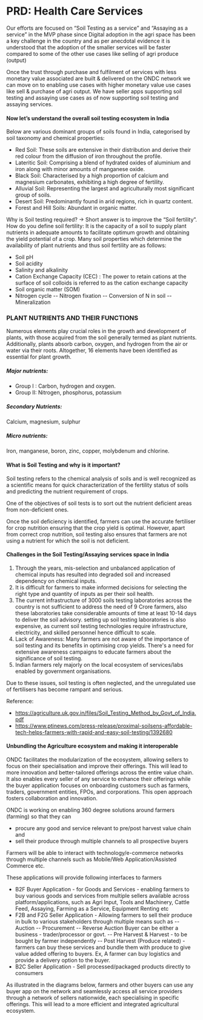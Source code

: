 # PRD: Health Care Services

Our efforts are focused on “Soil Testing as a service” and “Assaying as a service” in the MVP phase since
Digital adoption in the agri space has been a key challenge in the country and as per anecdotal evidence it is understood that the adoption of the smaller services will be faster compared to some of the other use cases like selling of agri produce (output)

Once the trust through purchase and fulfilment of services with less monetary value associated are built & delivered on the ONDC network we can move on to enabling use cases with higher monetary value use cases like sell & purchase of agri output.
We have seller apps supporting soil testing and assaying use cases as of now supporting soil testing and assaying services.

#### Now let’s understand the overall soil testing ecosystem in India

Below are various dominant groups of soils found in India, categorised by soil taxonomy and chemical properties:

- Red Soil: These soils are extensive in their distribution and derive their red colour from the diffusion of iron throughout the profile.
- Lateritic Soil: Comprising a blend of hydrated oxides of aluminium and iron along with minor amounts of manganese oxide.
- Black Soil: Characterised by a high proportion of calcium and magnesium carbonates, exhibiting a high degree of fertility.
- Alluvial Soil: Representing the largest and agriculturally most significant group of soils.
- Desert Soil: Predominantly found in arid regions, rich in quartz content.
- Forest and Hill Soils: Abundant in organic matter.

Why is Soil testing required? → Short answer is to improve the “Soil fertility”.
How do you define soil fertility: It is the capacity of a soil to supply plant nutrients in adequate amounts to facilitate optimum growth and obtaining the yield potential of a crop.
Many soil properties which determine the availability of plant nutrients and thus soil fertility are as follows:

- Soil pH
- Soil acidity
- Salinity and alkalinity
- Cation Exchange Capacity (CEC) : The power to retain cations at the surface of soil colloids is referred to as the cation exchange capacity
- Soil organic matter (SOM)
- Nitrogen cycle
  -- Nitrogen fixation
  -- Conversion of N in soil
  -- Mineralization

### PLANT NUTRIENTS AND THEIR FUNCTIONS

Numerous elements play crucial roles in the growth and development of plants, with those acquired from the soil generally termed as plant nutrients. Additionally, plants absorb carbon, oxygen, and hydrogen from the air or water via their roots. Altogether, 16 elements have been identified as essential for plant growth.

##### Major nutrients:

- Group I : Carbon, hydrogen and oxygen.
- Group II: Nitrogen, phosphorus, potassium

##### Secondary Nutrients:

Calcium, magnesium, sulphur

##### Micro nutrients:

Iron, manganese, boron, zinc, copper, molybdenum and chlorine.

#### What is Soil Testing and why is it important?

Soil testing refers to the chemical analysis of soils and is well recognized as a scientific means for quick characterization of the fertility status of soils and predicting the nutrient requirement of crops.

One of the objectives of soil tests is to sort out the nutrient deficient areas from non-deficient ones.

Once the soil deficiency is identified, farmers can use the accurate fertiliser for crop nutrition ensuring that the crop yield is optimal. However, apart from correct crop nutrition, soil testing also ensures that farmers are not using a nutrient for which the soil is not deficient.

#### Challenges in the Soil Testing/Assaying services space in India

1. Through the years, mis-selection and unbalanced application of chemical inputs has resulted into degraded soil and increased dependency on chemical inputs.
2. It is difficult for farmers to make informed decisions for selecting the right type and quantity of inputs as per their soil health.
3. The current infrastructure of 3000 soils testing laboratories across the country is not sufficient to address the need of 9 Crore farmers, also these laboratories take considerable amounts of time at least 10-14 days to deliver the soil advisory.
   setting up soil testing laboratories is also expensive, as current soil testing technologies require infrastructure, electricity, and skilled personnel hence difficult to scale.
4. Lack of Awareness: Many farmers are not aware of the importance of soil testing and its benefits in optimising crop yields. There's a need for extensive awareness campaigns to educate farmers about the significance of soil testing.
5. Indian farmers rely majorly on the local ecosystem of services/labs enabled by government organisations.

Due to these issues, soil testing is often neglected, and the unregulated use of fertilisers has become rampant and serious.

Reference:

- https://agriculture.uk.gov.in/files/Soil_Testing_Method_by_Govt_of_India.pdf
- https://www.ptinews.com/press-release/proximal-soilsens-affordable-tech-helps-farmers-with-rapid-and-easy-soil-testing/1392680

#### Unbundling the Agriculture ecosystem and making it interoperable

ONDC facilitates the modularization of the ecosystem, allowing sellers to focus on their specialisation and improve their offerings. This will lead to more innovation and better-tailored offerings across the entire value chain. It also enables every seller of any service to enhance their offerings while the buyer application focuses on onboarding customers such as farmers, traders, government entities, FPOs, and corporations. This open approach fosters collaboration and innovation.

ONDC is working on enabling 360 degree solutions around farmers (farming) so that they can

- procure any good and service relevant to pre/post harvest value chain and
- sell their produce through multiple channels to all prospective buyers

Farmers will be able to interact with technology/e-commerce networks through multiple channels such as Mobile/Web Application/Assisted Commerce etc.

These applications will provide following interfaces to farmers

- B2F Buyer Application - for Goods and Services - enabling farmers to buy various goods and services from multiple sellers available across platform/applications, such as Agri Input, Tools and Machinery, Cattle Feed, Assaying, Farming as a Service, Equipment Renting etc
- F2B and F2G Seller Application - Allowing farmers to sell their produce in bulk to various stakeholders through multiple means such as
  -- Auction
  -- Procurement
  -- Reverse Auction
  Buyer can be either a business - trader/processor or govt.
  -- Pre Harvest & Harvest - to be bought by farmer independently
  -- Post Harvest (Produce related) - farmers can buy these services and bundle them with produce to give value added offering to buyers. Ex, A farmer can buy logistics and provide a delivery option to the buyer.
- B2C Seller Application - Sell processed/packaged products directly to consumers

As illustrated in the diagrams below, farmers and other buyers can use any buyer app on the network and seamlessly access all service providers through a network of sellers nationwide, each specialising in specific offerings. This will lead to a more efficient and integrated agricultural ecosystem.
